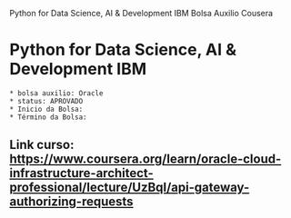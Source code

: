 Python for Data Science, AI & Development IBM
Bolsa Auxilio Cousera

# Python for Data Science, AI & Development IBM
    
    * bolsa auxilio: Oracle
    * status: APROVADO 
    * Inicio da Bolsa: 
    * Término da Bolsa: 

## Link curso: https://www.coursera.org/learn/oracle-cloud-infrastructure-architect-professional/lecture/UzBqI/api-gateway-authorizing-requests

